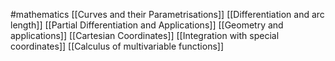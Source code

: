 #mathematics 
[[Curves and their Parametrisations]]
[[Differentiation and arc length]]
[[Partial Differentiation and Applications]]
[[Geometry and applications]]
[[Cartesian Coordinates]]
[[Integration with special coordinates]]
[[Calculus of multivariable functions]]

